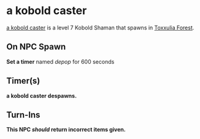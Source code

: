 # a kobold caster



[a kobold caster](/npc/38172) is a level 7 Kobold Shaman that spawns in [Toxxulia Forest](/zone/38).




## On NPC Spawn

**Set a timer** named *depop* for 600 seconds


## Timer(s)

**a kobold caster despawns.**


## Turn-Ins



**This NPC *should* return incorrect items given.**
